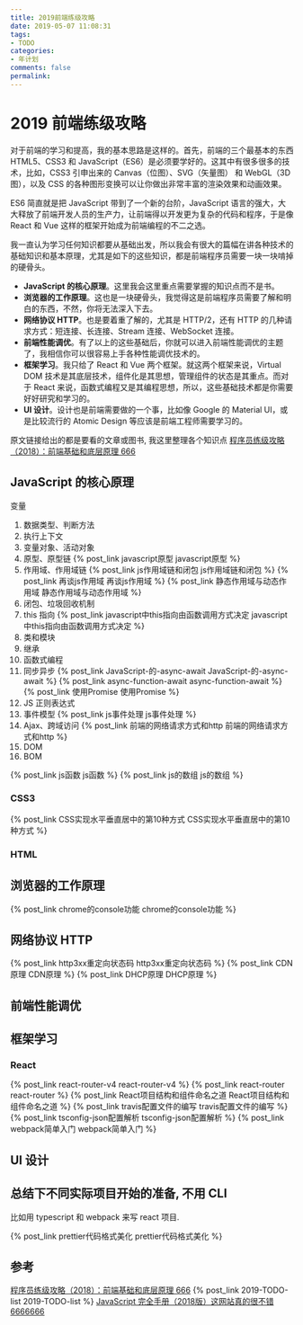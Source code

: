 ```yaml
---
title: 2019前端练级攻略
date: 2019-05-07 11:08:31
tags:
- TODO
categories:
- 年计划
comments: false
permalink:
---
```


# 2019 前端练级攻略

对于前端的学习和提高，我的基本思路是这样的。首先，前端的三个最基本的东西 HTML5、CSS3 和 JavaScript（ES6）是必须要学好的。这其中有很多很多的技术，比如，CSS3 引申出来的 Canvas（位图）、SVG（矢量图） 和 WebGL（3D 图），以及 CSS 的各种图形变换可以让你做出非常丰富的渲染效果和动画效果。

ES6 简直就是把 JavaScript 带到了一个新的台阶，JavaScript 语言的强大，大大释放了前端开发人员的生产力，让前端得以开发更为复杂的代码和程序，于是像 React 和 Vue 这样的框架开始成为前端编程的不二之选。

我一直认为学习任何知识都要从基础出发，所以我会有很大的篇幅在讲各种技术的基础知识和基本原理，尤其是如下的这些知识，都是前端程序员需要一块一块啃掉的硬骨头。

- **JavaScript 的核心原理**。这里我会这里重点需要掌握的知识点而不是书。
- **浏览器的工作原理**。这也是一块硬骨头，我觉得这是前端程序员需要了解和明白的东西，不然，你将无法深入下去。
- **网络协议 HTTP**。也是要着重了解的，尤其是 HTTP/2，还有 HTTP 的几种请求方式：短连接、长连接、Stream 连接、WebSocket 连接。
- **前端性能调优**。有了以上的这些基础后，你就可以进入前端性能调优的主题了，我相信你可以很容易上手各种性能调优技术的。
- **框架学习**。我只给了 React 和 Vue 两个框架。就这两个框架来说，Virtual DOM 技术是其底层技术，组件化是其思想，管理组件的状态是其重点。而对于 React 来说，函数式编程又是其编程思想，所以，这些基础技术都是你需要好好研究和学习的。
- **UI 设计**。设计也是前端需要做的一个事，比如像 Google 的 Material UI，或是比较流行的 Atomic Design 等应该是前端工程师需要学习的。

原文链接给出的都是要看的文章或图书, 我这里整理各个知识点
[程序员练级攻略（2018）：前端基础和底层原理 666](https://segmentfault.com/a/1190000017072371)

## JavaScript 的核心原理

变量

1. 数据类型、判断方法
2. 执行上下文
3. 变量对象、活动对象
4. 原型、原型链 {% post_link javascript原型 javascript原型 %}
5. 作用域、作用域链 {% post_link js作用域链和闭包 js作用域链和闭包 %} {% post_link 再谈js作用域 再谈js作用域 %} {% post_link 静态作用域与动态作用域 静态作用域与动态作用域 %}
6. 闭包、垃圾回收机制
7. this 指向 {% post_link javascript中this指向由函数调用方式决定 javascript中this指向由函数调用方式决定 %}
8. 类和模块
9. 继承
10. 函数式编程
11. 同步异步 {% post_link JavaScript-的-async-await JavaScript-的-async-await %} {% post_link async-function-await async-function-await %} {% post_link 使用Promise 使用Promise %}
12. JS 正则表达式
13. 事件模型 {% post_link js事件处理 js事件处理 %}
14. Ajax、跨域访问 {% post_link 前端的网络请求方式和http 前端的网络请求方式和http %}
15. DOM
16. BOM

{% post_link js函数 js函数 %} {% post_link js的数组 js的数组 %}

### CSS3

{% post_link CSS实现水平垂直居中的第10种方式 CSS实现水平垂直居中的第10种方式 %}

### HTML

## 浏览器的工作原理

{% post_link chrome的console功能 chrome的console功能 %}

## 网络协议 HTTP

{% post_link http3xx重定向状态码 http3xx重定向状态码 %}
{% post_link CDN原理 CDN原理 %}
{% post_link DHCP原理 DHCP原理 %}

## 前端性能调优

## 框架学习

### React

{% post_link react-router-v4 react-router-v4 %} {% post_link react-router react-router %}
{% post_link React项目结构和组件命名之道 React项目结构和组件命名之道 %}
{% post_link travis配置文件的编写 travis配置文件的编写 %}
{% post_link tsconfig-json配置解析 tsconfig-json配置解析 %}
{% post_link webpack简单入门 webpack简单入门 %}

## UI 设计

## 总结下不同实际项目开始的准备, 不用 CLI

比如用 typescript 和 webpack 来写 react 项目.

{% post_link prettier代码格式美化 prettier代码格式美化 %}

## 参考

[程序员练级攻略（2018）：前端基础和底层原理 666](https://segmentfault.com/a/1190000017072371)
{% post_link 2019-TODO-list 2019-TODO-list %}
[JavaScript 完全手册（2018版）这网站真的很不错6666666](https://www.html.cn/archives/9922)